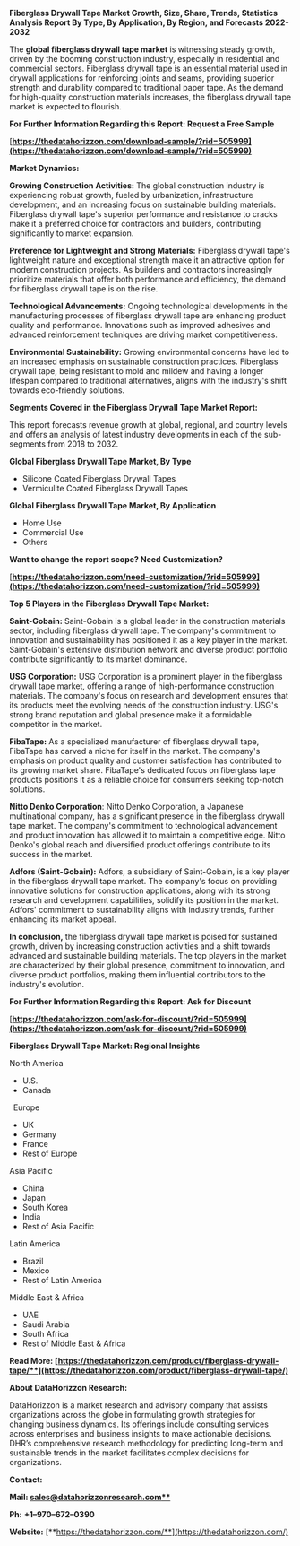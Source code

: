 ﻿**Fiberglass Drywall Tape  Market Growth, Size, Share, Trends, Statistics Analysis Report By Type, By Application, By Region, and Forecasts 2022-2032**

The **global fiberglass drywall tape market** is witnessing steady growth, driven by the booming construction industry, especially in residential and commercial sectors. Fiberglass drywall tape is an essential material used in drywall applications for reinforcing joints and seams, providing superior strength and durability compared to traditional paper tape. As the demand for high-quality construction materials increases, the fiberglass drywall tape market is expected to flourish. 

**For Further Information Regarding this Report: Request a Free Sample**	

[**https://thedatahorizzon.com/download-sample/?rid=505999](https://thedatahorizzon.com/download-sample/?rid=505999)** 

**Market Dynamics:**

**Growing Construction Activities:** The global construction industry is experiencing robust growth, fueled by urbanization, infrastructure development, and an increasing focus on sustainable building materials. Fiberglass drywall tape's superior performance and resistance to cracks make it a preferred choice for contractors and builders, contributing significantly to market expansion.

**Preference for Lightweight and Strong Materials:** Fiberglass drywall tape's lightweight nature and exceptional strength make it an attractive option for modern construction projects. As builders and contractors increasingly prioritize materials that offer both performance and efficiency, the demand for fiberglass drywall tape is on the rise.

**Technological Advancements:** Ongoing technological developments in the manufacturing processes of fiberglass drywall tape are enhancing product quality and performance. Innovations such as improved adhesives and advanced reinforcement techniques are driving market competitiveness.

**Environmental Sustainability:** Growing environmental concerns have led to an increased emphasis on sustainable construction practices. Fiberglass drywall tape, being resistant to mold and mildew and having a longer lifespan compared to traditional alternatives, aligns with the industry's shift towards eco-friendly solutions.

**Segments Covered in the Fiberglass Drywall Tape Market Report:** 

This report forecasts revenue growth at global, regional, and country levels and offers an analysis of latest industry developments in each of the sub-segments from 2018 to 2032.

**Global Fiberglass Drywall Tape Market, By Type**

- Silicone Coated Fiberglass Drywall Tapes
- Vermiculite Coated Fiberglass Drywall Tapes

**Global Fiberglass Drywall Tape Market, By Application**

- Home Use
- Commercial Use
- Others

**Want to change the report scope? Need Customization?**

[**https://thedatahorizzon.com/need-customization/?rid=505999](https://thedatahorizzon.com/need-customization/?rid=505999)** 

**Top 5 Players in the Fiberglass Drywall Tape Market:**

**Saint-Gobain:** Saint-Gobain is a global leader in the construction materials sector, including fiberglass drywall tape. The company's commitment to innovation and sustainability has positioned it as a key player in the market. Saint-Gobain's extensive distribution network and diverse product portfolio contribute significantly to its market dominance.

**USG Corporation:** USG Corporation is a prominent player in the fiberglass drywall tape market, offering a range of high-performance construction materials. The company's focus on research and development ensures that its products meet the evolving needs of the construction industry. USG's strong brand reputation and global presence make it a formidable competitor in the market.

**FibaTape:** As a specialized manufacturer of fiberglass drywall tape, FibaTape has carved a niche for itself in the market. The company's emphasis on product quality and customer satisfaction has contributed to its growing market share. FibaTape's dedicated focus on fiberglass tape products positions it as a reliable choice for consumers seeking top-notch solutions.

**Nitto Denko Corporation**: Nitto Denko Corporation, a Japanese multinational company, has a significant presence in the fiberglass drywall tape market. The company's commitment to technological advancement and product innovation has allowed it to maintain a competitive edge. Nitto Denko's global reach and diversified product offerings contribute to its success in the market.

**Adfors (Saint-Gobain):** Adfors, a subsidiary of Saint-Gobain, is a key player in the fiberglass drywall tape market. The company's focus on providing innovative solutions for construction applications, along with its strong research and development capabilities, solidify its position in the market. Adfors' commitment to sustainability aligns with industry trends, further enhancing its market appeal.

**In conclusion,** the fiberglass drywall tape market is poised for sustained growth, driven by increasing construction activities and a shift towards advanced and sustainable building materials. The top players in the market are characterized by their global presence, commitment to innovation, and diverse product portfolios, making them influential contributors to the industry's evolution.

**For Further Information Regarding this Report: Ask for Discount**	

[**https://thedatahorizzon.com/ask-for-discount/?rid=505999](https://thedatahorizzon.com/ask-for-discount/?rid=505999)**  

**Fiberglass Drywall Tape Market: Regional Insights**

North America

- U.S.
- Canada

` `Europe

- UK
- Germany
- France
- Rest of Europe

Asia Pacific

- China
- Japan
- South Korea
- India
- Rest of Asia Pacific

Latin America

- Brazil
- Mexico
- Rest of Latin America

Middle East & Africa

- UAE
- Saudi Arabia
- South Africa
- Rest of Middle East & Africa

**Read More: [https://thedatahorizzon.com/product/fiberglass-drywall-tape/**](https://thedatahorizzon.com/product/fiberglass-drywall-tape/)** 

**About DataHorizzon Research:**

DataHorizzon is a market research and advisory company that assists organizations across the globe in formulating growth strategies for changing business dynamics. Its offerings include consulting services across enterprises and business insights to make actionable decisions. DHR’s comprehensive research methodology for predicting long-term and sustainable trends in the market facilitates complex decisions for organizations.

**Contact:**

**Mail: [sales@datahorizzonresearch.com**](mailto:sales@datahorizzonresearch.com)**

**Ph:** **+1–970–672–0390**

**Website:** [**https://thedatahorizzon.com/**](https://thedatahorizzon.com/)

